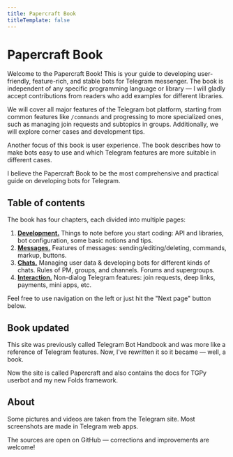 ```yaml
---
title: Papercraft Book
titleTemplate: false
---
```


<script setup>
import { VPTeamMembers } from 'vitepress/theme'

const members = [
  {
    avatar: 'https://www.github.com/tm-a-t.png',
    name: 'Artyom Ivanov',
    title: 'Author',
    links: [
      { icon: 'github', link: 'https://github.com/tm-a-t' },
    ]
  },
  {
    avatar: 'https://www.github.com/vanutp.png',
    name: 'Ivan Filipenkov',
    title: 'Expert',
    links: [
      { icon: 'github', link: 'https://github.com/tm-a-t' },
    ]
  },
]
</script>


# Papercraft Book

Welcome to the Papercraft Book!
This is your guide to developing user-friendly, feature-rich, and stable bots for Telegram messenger.
The book is independent of any specific programming language or library —
I will gladly accept contributions from readers who add examples for different libraries.

We will cover all major features of the Telegram bot platform,
starting from common features like `/commands` and progressing to more specialized ones,
such as managing join requests and subtopics in groups.
Additionally, we will explore corner cases and development tips.

Another focus of this book is user experience.
The book describes how to make bots easy to use and which Telegram features are more suitable in different cases.

I believe the Papercraft Book to be the most comprehensive and practical guide on developing bots for Telegram.

## Table of contents

The book has four chapters, each divided into multiple pages:

1. [**Development.**](dev/basics)
   Things to note before you start coding: API and libraries, bot configuration, some basic notions and tips.
2. [**Messages.**](messages/sending)
   Features of messages: sending/editing/deleting, commands, markup, buttons.
3. [**Chats.**](chats/users) 
   Managing user data & developing bots for different kinds of chats.
   Rules of PM, groups, and channels. Forums and supergroups.
4. [**Interaction.**](interaction/join-requests) 
   Non-dialog Telegram features: join requests, deep links, payments, mini apps, etc.

Feel free to use navigation on the left or just hit the "Next page" button below.

## Book updated

This site was previously called Telegram Bot Handbook and was more like a reference of Telegram features.
Now, I've rewritten it so it became — well, a book.

Now the site is called Papercraft and also contains the docs for TGPy userbot and my new Folds framework.

## About

<VPTeamMembers size="small" :members="members" />

Some pictures and videos are taken from the Telegram site. Most screenshots are made in Telegram web apps.

The sources are open on GitHub — corrections and improvements are welcome!